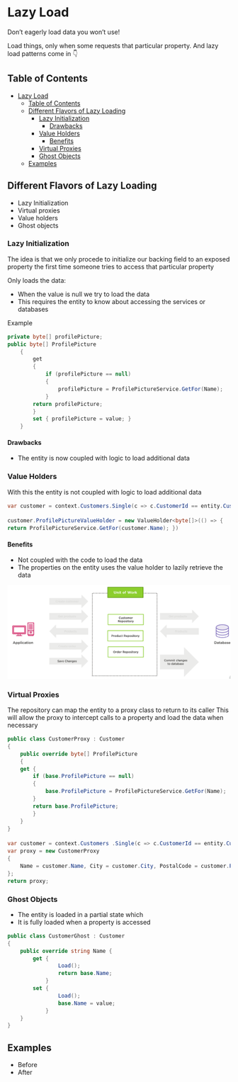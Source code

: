 # Lazy Load

Don’t eagerly load data you won’t use!

Load things, only when some requests that particular property. And lazy load patterns come in 👇

## Table of Contents
- [Lazy Load](#lazy-load)
  - [Table of Contents](#table-of-contents)
  - [Different Flavors of Lazy Loading](#different-flavors-of-lazy-loading)
    - [Lazy Initialization](#lazy-initialization)
      - [Drawbacks](#drawbacks)
    - [Value Holders](#value-holders)
      - [Benefits](#benefits)
    - [Virtual Proxies](#virtual-proxies)
    - [Ghost Objects](#ghost-objects)
  - [Examples](#examples)



## Different Flavors of Lazy Loading

- Lazy Initialization 
- Virtual proxies
- Value holders 
- Ghost objects

### Lazy Initialization

The idea is that we only procede to initialize our backing field to an exposed property the first time someone tries to access that particular property

Only loads the data:
- When the value is null we try to load the data
- This requires the entity to know about accessing the services or databases


Example
```csharp
private byte[] profilePicture; 
public byte[] ProfilePicture 
    {
        get 
        {
            if (profilePicture == null) 
            { 
                profilePicture = ProfilePictureService.GetFor(Name); 
            }
        return profilePicture; 
        }
        set { profilePicture = value; } 
    }
```


#### Drawbacks

- The entity is now coupled with logic to load additional data


### Value Holders

With this the entity is not coupled with logic to load additional data

```csharp
var customer = context.Customers.Single(c => c.CustomerId == entity.CustomerId)

customer.ProfilePictureValueHolder = new ValueHolder<byte[]>(() => {
return ProfilePictureService.GetFor(customer.Name); })
```

#### Benefits
- Not coupled with the code to load the data
- The properties on the entity uses the value holder to lazily retrieve the data

![uml structure 1](/Behavioral/Data%20Access/Unit%20of%20Work/assets/uml.png)


### Virtual Proxies


The repository can map the entity to a proxy class to return to its caller
This will allow the proxy to intercept calls to a property and load the data when necessary


```csharp
public class CustomerProxy : Customer
{
    public override byte[] ProfilePicture
    {
    get {
        if (base.ProfilePicture == null) 
        { 
            base.ProfilePicture = ProfilePictureService.GetFor(Name); 
        }
        return base.ProfilePicture; 
        }
    }
}

var customer = context.Customers .Single(c => c.CustomerId == entity.CustomerId);
var proxy = new CustomerProxy
{
    Name = customer.Name, City = customer.City, PostalCode = customer.PostalCode, ShippingAddress = customer.ShippingAddress, Country = customer.Country, 
};
return proxy;

```

### Ghost Objects

- The entity is loaded in a partial state which
- It is fully loaded when a property is accessed


```csharp
public class CustomerGhost : Customer
{
    public override string Name { 
        get {
                Load();
                return base.Name;
            }
        set {
                Load();
                base.Name = value;
            }
    }
}

```
## Examples

- Before
- After